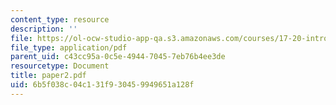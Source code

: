 ```yaml
---
content_type: resource
description: ''
file: https://ol-ocw-studio-app-qa.s3.amazonaws.com/courses/17-20-introduction-to-the-american-political-process-spring-2004/6b5f038c04c131f930459949651a128f_paper2.pdf
file_type: application/pdf
parent_uid: c43cc95a-0c5e-4944-7045-7eb76b4ee3de
resourcetype: Document
title: paper2.pdf
uid: 6b5f038c-04c1-31f9-3045-9949651a128f
---
```

